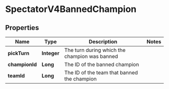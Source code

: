 

# SpectatorV4BannedChampion


## Properties

| Name | Type | Description | Notes |
|------------ | ------------- | ------------- | -------------|
|**pickTurn** | **Integer** | The turn during which the champion was banned |  |
|**championId** | **Long** | The ID of the banned champion |  |
|**teamId** | **Long** | The ID of the team that banned the champion |  |



